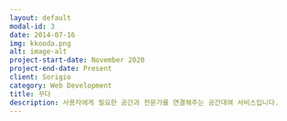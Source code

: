 ```yaml
---
layout: default
modal-id: 3
date: 2014-07-16
img: kkooda.png
alt: image-alt
project-start-date: November 2020
project-end-date: Present
client: Sorigio
category: Web Development
title: 꾸다
description: 사용자에게 필요한 공간과 전문가를 연결해주는 공간대여 서비스입니다.
---
```

